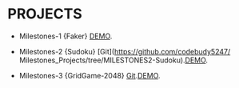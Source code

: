 # PROJECTS 

- Milestones-1 {Faker} [DEMO](https://github.com/codebudy5247/Milestones_Projects/tree/MILESTONE1-Faker).

- Milestones-2 {Sudoku} [Git](https://github.com/codebudy5247/               Milestones_Projects/tree/MILESTONES2-Sudoku).[DEMO](https://github.com/codebudy5247/Milestones_Projects/tree/MILESTONES2-Sudoku).

- Milestones-3 {GridGame-2048} [Git](https://github.com/codebudy5247/Milestones_Projects/tree/MILESTONE3-Grid-Game).[DEMO](https://codebudy5247.github.io/Grid-game_2048/).